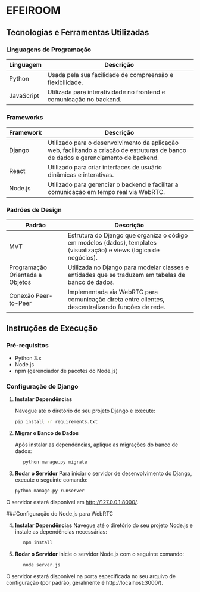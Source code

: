 # EFEIROOM

## Tecnologias e Ferramentas Utilizadas

### Linguagens de Programação

| Linguagem     | Descrição                                                    |
|---------------|------------------------------------------------------------|
| Python        | Usada pela sua facilidade de compreensão e flexibilidade.  |
| JavaScript    | Utilizada para interatividade no frontend e comunicação no backend. |

### Frameworks

| Framework     | Descrição                                                    |
|---------------|------------------------------------------------------------|
| Django        | Utilizado para o desenvolvimento da aplicação web, facilitando a criação de estruturas de banco de dados e gerenciamento de backend. |
| React         | Utilizado para criar interfaces de usuário dinâmicas e interativas. |
| Node.js       | Utilizado para gerenciar o backend e facilitar a comunicação em tempo real via WebRTC. |

### Padrões de Design

| Padrão        | Descrição                                                    |
|---------------|------------------------------------------------------------|
| MVT           | Estrutura do Django que organiza o código em modelos (dados), templates (visualização) e views (lógica de negócios). |
| Programação Orientada a Objetos | Utilizada no Django para modelar classes e entidades que se traduzem em tabelas de banco de dados. |
| Conexão Peer-to-Peer | Implementada via WebRTC para comunicação direta entre clientes, descentralizando funções de rede. |

## Instruções de Execução

### Pré-requisitos

- Python 3.x
- Node.js
- npm (gerenciador de pacotes do Node.js)

### Configuração do Django

1. **Instalar Dependências**

   Navegue até o diretório do seu projeto Django e execute:

   ```bash
   pip install -r requirements.txt


2. **Migrar o Banco de Dados** 

    Após instalar as dependências, aplique as migrações do banco de dados:

   ```bash
      python manage.py migrate


3. **Rodar o Servidor**
Para iniciar o servidor de desenvolvimento do Django, execute o seguinte comando:

    ```bash
    python manage.py runserver

O servidor estará disponível em http://127.0.0.1:8000/.

###Configuração do Node.js para WebRTC

4. **Instalar Dependências**
Navegue até o diretório do seu projeto Node.js e instale as dependências necessárias:
 
   ```bash
      npm install

5. **Rodar o Servidor**
Inicie o servidor Node.js com o seguinte comando:

   ```bash
      node server.js

O servidor estará disponível na porta especificada no seu arquivo de configuração (por padrão, geralmente é http://localhost:3000/).

